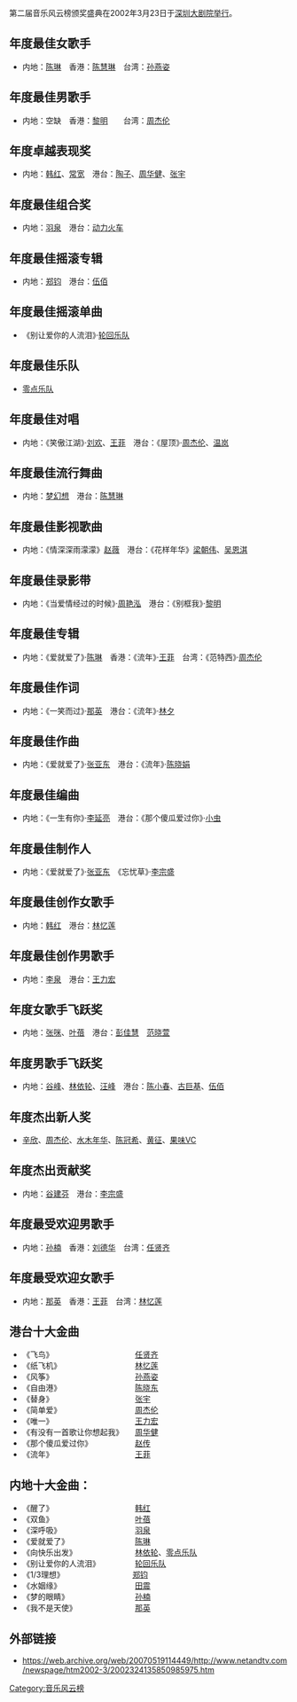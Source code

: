 第二届音乐风云榜颁奖盛典在2002年3月23日于[深圳大剧院举行](../Page/深圳大剧院.md "wikilink")。

## 年度最佳女歌手

  - 内地：[陈琳](../Page/陈琳.md "wikilink")　香港：[陈慧琳](../Page/陈慧琳.md "wikilink")　台湾：[孙燕姿](../Page/孙燕姿.md "wikilink")

## 年度最佳男歌手

  - 内地：空缺　香港：[黎明](../Page/黎明.md "wikilink")　　台湾：[周杰伦](../Page/周杰伦.md "wikilink")

## 年度卓越表现奖

  - 内地：[韩红](../Page/韩红.md "wikilink")、[常宽](../Page/常宽.md "wikilink")　港台：[陶子](../Page/陶子.md "wikilink")、[周华健](../Page/周华健.md "wikilink")、[张宇](../Page/张宇.md "wikilink")

## 年度最佳组合奖

  - 内地：[羽泉](../Page/羽泉.md "wikilink")　港台：[动力火车](../Page/动力火车.md "wikilink")

## 年度最佳摇滚专辑

  - 内地：[郑钧](../Page/郑钧.md "wikilink")　港台：[伍佰](../Page/伍佰.md "wikilink")

## 年度最佳摇滚单曲

  - 《别让爱你的人流泪》·[轮回乐队](../Page/轮回乐队.md "wikilink")

## 年度最佳乐队　

  - [零点乐队](../Page/零点乐队.md "wikilink")

## 年度最佳对唱　

  - 内地：《笑傲江湖》·[刘欢](../Page/刘欢.md "wikilink")、[王菲](../Page/王菲.md "wikilink")　港台：《屋顶》·[周杰伦](../Page/周杰伦.md "wikilink")、[温岚](../Page/温岚.md "wikilink")

## 年度最佳流行舞曲

  - 内地：[梦幻想](../Page/梦幻想.md "wikilink")　港台：[陈慧琳](../Page/陈慧琳.md "wikilink")

## 年度最佳影视歌曲

  - 内地：《情深深雨濛濛》[赵薇](../Page/赵薇.md "wikilink")　港台：《花样年华》[梁朝伟](../Page/梁朝伟.md "wikilink")、[吴恩淇](../Page/吴恩淇.md "wikilink")

## 年度最佳录影带　

  - 内地：《当爱情经过的时候》·[周艳泓](../Page/周艳泓.md "wikilink")　港台：《别框我》·[黎明](../Page/黎明.md "wikilink")

## 年度最佳专辑　

  - 内地：《爱就爱了》·[陈琳](../Page/陈琳.md "wikilink")　香港：《流年》·[王菲](../Page/王菲.md "wikilink")　台湾：《范特西》·[周杰伦](../Page/周杰伦.md "wikilink")

## 年度最佳作词　

  - 内地：《一笑而过》·[那英](../Page/那英.md "wikilink")　港台：《流年》·[林夕](../Page/林夕.md "wikilink")

## 年度最佳作曲　

  - 内地：《爱就爱了》·[张亚东](../Page/张亚东.md "wikilink")　港台：《流年》·[陈晓娟](../Page/陈晓娟.md "wikilink")

## 年度最佳编曲　

  - 内地：《一生有你》·[李延亮](../Page/李延亮.md "wikilink")　港台：《那个傻瓜爱过你》·[小虫](../Page/小虫.md "wikilink")

## 年度最佳制作人　

  - 内地：《爱就爱了》·[张亚东](../Page/张亚东.md "wikilink")　《忘忧草》·[李宗盛](../Page/李宗盛.md "wikilink")

## 年度最佳创作女歌手　

  - 内地：[韩红](../Page/韩红.md "wikilink")　港台：[林忆莲](../Page/林忆莲.md "wikilink")

## 年度最佳创作男歌手　

  - 内地：[李泉](../Page/李泉.md "wikilink")　港台：[王力宏](../Page/王力宏.md "wikilink")

## 年度女歌手飞跃奖　

  - 内地：[张咪](../Page/张咪.md "wikilink")、[叶蓓](../Page/叶蓓.md "wikilink")　港台：[彭佳慧](../Page/彭佳慧.md "wikilink")　[范晓萱](../Page/范晓萱.md "wikilink")

## 年度男歌手飞跃奖　

  - 内地：[谷峰](../Page/谷峰.md "wikilink")、[林依轮](../Page/林依轮.md "wikilink")、[汪峰](../Page/汪峰.md "wikilink")　港台：[陈小春](../Page/陈小春.md "wikilink")、[古巨基](../Page/古巨基.md "wikilink")、[伍佰](../Page/伍佰.md "wikilink")

## 年度杰出新人奖

  - [辛欣](../Page/辛欣.md "wikilink")、[周杰伦](../Page/周杰伦.md "wikilink")、[水木年华](../Page/水木年华.md "wikilink")、[陈冠希](../Page/陈冠希.md "wikilink")、[黄征](../Page/黄征.md "wikilink")、[果味VC](../Page/果味VC.md "wikilink")

## 年度杰出贡献奖

  - 内地：[谷建芬](../Page/谷建芬.md "wikilink")　港台：[李宗盛](../Page/李宗盛.md "wikilink")

## 年度最受欢迎男歌手　

  - 内地：[孙楠](../Page/孙楠.md "wikilink")　香港：[刘德华](../Page/刘德华.md "wikilink")　台湾：[任贤齐](../Page/任贤齐.md "wikilink")

## 年度最受欢迎女歌手　

  - 内地：[那英](../Page/那英.md "wikilink")　香港：[王菲](../Page/王菲.md "wikilink")　台湾：[林忆莲](../Page/林忆莲.md "wikilink")

## 港台十大金曲

  - 《飞鸟》　　　　　　　　　　　[任贤齐](../Page/任贤齐.md "wikilink")
  - 《纸飞机》　　　　　　　　　　[林忆莲](../Page/林忆莲.md "wikilink")
  - 《风筝》　　　　　　　　　　　[孙燕姿](../Page/孙燕姿.md "wikilink")
  - 《自由港》　　　　　　　　　　[陈晓东](../Page/陈晓东.md "wikilink")
  - 《替身》　　　　　　　　　　　[张宇](../Page/张宇.md "wikilink")
  - 《简单爱》　　　　　　　　　　[周杰伦](../Page/周杰伦.md "wikilink")
  - 《唯一》　　　　　　　　　　　[王力宏](../Page/王力宏.md "wikilink")
  - 《有没有一首歌让你想起我》　　[周华健](../Page/周华健.md "wikilink")
  - 《那个傻瓜爱过你》　　　　　　[赵传](../Page/赵传.md "wikilink")
  - 《流年》　　　　　　　　　　　[王菲](../Page/王菲.md "wikilink")

## 内地十大金曲：

  - 《醒了》　　　　　　　　　　　[韩红](../Page/韩红.md "wikilink")
  - 《双鱼》　　　　　　　　　　　[叶蓓](../Page/叶蓓.md "wikilink")
  - 《深呼吸》　　　　　　　　　　[羽泉](../Page/羽泉.md "wikilink")
  - 《爱就爱了》　　　　　　　　　[陈琳](../Page/陈琳.md "wikilink")
  - 《向快乐出发》　　　　　　　　[林依轮](../Page/林依轮.md "wikilink")、[零点乐队](../Page/零点乐队.md "wikilink")
  - 《别让爱你的人流泪》　　　　　[轮回乐队](../Page/轮回乐队.md "wikilink")
  - 《1/3理想》　　　　　　　　　 [郑钧](../Page/郑钧.md "wikilink")
  - 《水姻缘》　　　　　　　　　　[田震](../Page/田震.md "wikilink")
  - 《梦的眼睛》　　　　　　　　　[孙楠](../Page/孙楠.md "wikilink")
  - 《我不是天使》　　　　　　　　[那英](../Page/那英.md "wikilink")

## 外部链接

  - <https://web.archive.org/web/20070519114449/http://www.netandtv.com/newspage/htm2002-3/2002324135850985975.htm>

[Category:音乐风云榜](https://zh.wikipedia.org/wiki/Category:音乐风云榜 "wikilink")